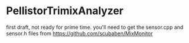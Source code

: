 # PellistorTrimixAnalyzer
first draft, not ready for prime time.  you'll need to get the sensor.cpp and sensor.h files from https://github.com/scubaben/MixMonitor
